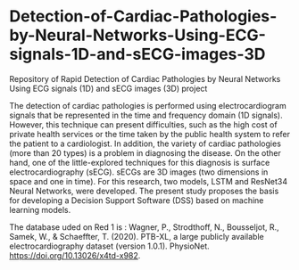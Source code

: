 # Detection-of-Cardiac-Pathologies-by-Neural-Networks-Using-ECG-signals-1D-and-sECG-images-3D
Repository of Rapid Detection of Cardiac Pathologies by Neural Networks Using ECG signals (1D) and sECG images (3D) project

The detection of cardiac pathologies is performed using electrocardiogram signals that be represented in the time and frequency domain (1D signals). However, this technique can present difficulties, such as the high cost of private health services or the time taken by the public health system to refer the patient to a cardiologist. In addition, the variety of cardiac pathologies (more than 20 types) is a problem in diagnosing the disease. On the other hand, one of the little-explored techniques for this diagnosis is surface electrocardiography (sECG). sECGs are 3D images (two dimensions in space and one in time). For this research, two models, LSTM and ResNet34 Neural Networks, were developed. The present study proposes the basis for developing a Decision Support Software (DSS) based on machine learning models.

The database uded on Red 1 is :
Wagner, P., Strodthoff, N., Bousseljot, R., Samek, W., & Schaeffter, T. (2020). PTB-XL, a large publicly available electrocardiography dataset (version 1.0.1). PhysioNet. https://doi.org/10.13026/x4td-x982. 

